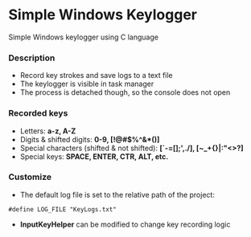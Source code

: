 # Simple Windows Keylogger

Simple Windows keylogger using C language

### Description

* Record key strokes and save logs to a text file
* The keylogger is visible in task manager
* The process is detached though, so the console does not open

### Recorded keys

* Letters: **a-z, A-Z**
* Digits & shifted digits: **0-9, [!@#$%^&*()]**
* Special characters (shifted & not shifted): **[`-=[]\;',./], [~_+{}|:"<>?]**
* Special keys: **SPACE, ENTER, CTR, ALT, etc.**

### Customize

* The default log file is set to the relative path of the project:
```
#define LOG_FILE "KeyLogs.txt"
```
* **InputKeyHelper** can be modified to change key recording logic
